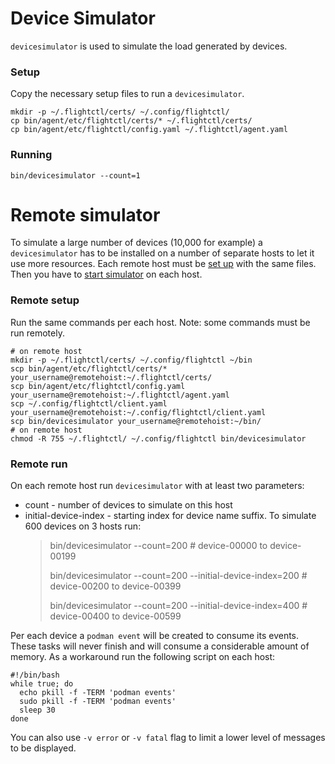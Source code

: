 # Device Simulator

`devicesimulator` is used to simulate the load generated by devices.

### Setup

Copy the necessary setup files to run a `devicesimulator`.

    mkdir -p ~/.flightctl/certs/ ~/.config/flightctl/
    cp bin/agent/etc/flightctl/certs/* ~/.flightctl/certs/
    cp bin/agent/etc/flightctl/config.yaml ~/.flightctl/agent.yaml

### Running

    bin/devicesimulator --count=1

# Remote simulator

To simulate a large number of devices (10,000 for example) a
`devicesimulator` has to be installed on a number of separate hosts to let it use more resources. Each remote host must be [set up](#remote-setup) with the same files. Then you have to [start simulator](#remote-run) on each host.

### Remote setup

Run the same commands per each host. Note: some commands must be run remotely.

    # on remote host
    mkdir -p ~/.flightctl/certs/ ~/.config/flightctl ~/bin
    scp bin/agent/etc/flightctl/certs/* your_username@remotehoist:~/.flightctl/certs/
    scp bin/agent/etc/flightctl/config.yaml your_username@remotehoist:~/.flightctl/agent.yaml
    scp ~/.config/flightctl/client.yaml your_username@remotehoist:~/.config/flightctl/client.yaml
    scp bin/devicesimulator your_username@remotehoist:~/bin/
    # on remote host 
    chmod -R 755 ~/.flightctl/ ~/.config/flightctl bin/devicesimulator

### Remote run

On each remote host run `devicesimulator` with at least two parameters:
* count - number of devices to simulate on this host
* initial-device-index - starting index for device name suffix. To simulate 600 devices on 3 hosts run:
    > bin/devicesimulator --count=200 \# device-00000 to device-00199
    > 
    > bin/devicesimulator --count=200 --initial-device-index=200 \# device-00200 to device-00399
    > 
    > bin/devicesimulator --count=200 --initial-device-index=400 \# device-00400 to device-00599
 
Per each device a `podman event` will be created to consume its events. These tasks will never finish and will consume a considerable amount of memory. As a workaround run the following script on each host:

    #!/bin/bash
    while true; do
      echo pkill -f -TERM 'podman events'
      sudo pkill -f -TERM 'podman events'
      sleep 30
    done

You can also use `-v error` or `-v fatal` flag to limit a lower level of messages to be displayed.

